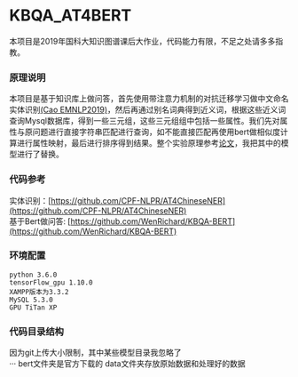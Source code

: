 # KBQA_AT4BERT
   本项目是2019年国科大知识图谱课后大作业，代码能力有限，不足之处请多多指教。
   
### 原理说明
  本项目是基于知识库上做问答，首先使用带注意力机制的对抗迁移学习做中文命名实体识别[(Cao EMNLP2019)]( http://aclweb.org/anthology/D18-1017)，然后再通过别名词典得到近义词，根据这些近义词查询Mysql数据库，得到一些三元组，这些三元组组中包括一些属性。我们先对属性与原问题进行直接字符串匹配进行查询，如不能直接匹配再使用bert做相似度计算进行属性映射，最后进行排序得到结果。整个实验原理参考[论文](http://www.doc88.com/p-9095635489643.html)，我把其中的模型进行了替换。
 
### 代码参考
  实体识别：[https://github.com/CPF-NLPR/AT4ChineseNER](https://github.com/CPF-NLPR/AT4ChineseNER)<br/>
  基于Bert做问答: [https://github.com/WenRichard/KBQA-BERT](https://github.com/WenRichard/KBQA-BERT)

### 环境配置
   ```
   python 3.6.0
   tensorFlow_gpu 1.10.0
   XAMPP版本为3.3.2
   MySQL 5.3.0
   GPU TiTan XP
   ```

### 代码目录结构
   因为git上传大小限制，其中某些模型目录我忽略了<br/>
   ···
   bert文件夹是官方下载的
   data文件夹存放原始数据和处理好的数据
   ```
